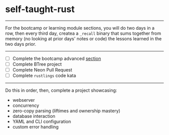 # self-taught-rust

---

For the bootcamp or learning module sections, you will do two days in a row, then every third day, createa a `_recall` binary that sums together
from memory (no looking at prior days' notes or code) the lessons learned in the two days prior. 

---

- [ ] Complete the bootcamp advanced [section](https://portal.letsgetrusty.com/bootcamp/subcategory/13)
- [ ] Complete BTree project
- [ ] Complete Neon Pull Request
- [ ] Complete `rustlings` code kata

---

Do this in order, then, complete a project showcasing:
- webserver
- concurrency
- zero-copy parsing (liftimes and ownership mastery)
- database interaction
- YAML and CLI configuration
- custom error handling


